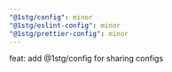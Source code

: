```yaml
---
"@1stg/config": minor
"@1stg/eslint-config": minor
"@1stg/prettier-config": minor
---
```


feat: add @1stg/config for sharing configs
